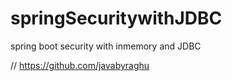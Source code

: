 # springSecuritywithJDBC
spring boot security with inmemory and JDBC 

// https://github.com/javabyraghu
